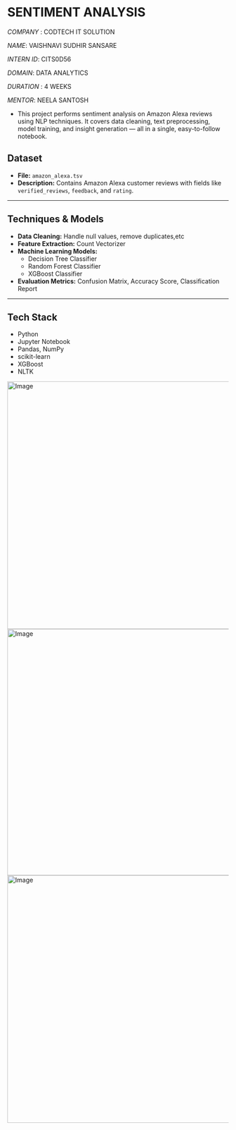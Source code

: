 # SENTIMENT ANALYSIS

*COMPANY* : CODTECH IT SOLUTION

*NAME*: VAISHNAVI SUDHIR SANSARE

*INTERN ID*: CITS0D56

*DOMAIN*: DATA ANALYTICS

*DURATION* : 4 WEEKS

*MENTOR*: NEELA SANTOSH

- This project performs sentiment analysis on Amazon Alexa reviews using NLP techniques. It covers data cleaning, text preprocessing, model training, and insight generation — all in a single, easy-to-follow notebook.

## Dataset
- **File:** `amazon_alexa.tsv`
- **Description:** Contains Amazon Alexa customer reviews with fields like `verified_reviews`, `feedback`, and `rating`.

---

## Techniques & Models
- **Data Cleaning:** Handle null values, remove duplicates,etc
- **Feature Extraction:** Count Vectorizer
- **Machine Learning Models:**
  - Decision Tree Classifier
  - Random Forest Classifier
  - XGBoost Classifier
- **Evaluation Metrics:** Confusion Matrix, Accuracy Score, Classification Report

---

## Tech Stack
- Python
- Jupyter Notebook
- Pandas, NumPy
- scikit-learn
- XGBoost
- NLTK

<img width="667" height="562" alt="Image" src="https://github.com/user-attachments/assets/7e4bf5c3-c215-4e9a-9516-f2f03d6d6959" />
<img width="665" height="559" alt="Image" src="https://github.com/user-attachments/assets/66988ade-8f3a-4c56-8ae1-f9ad66bc5937" />
<img width="664" height="562" alt="Image" src="https://github.com/user-attachments/assets/95ca0907-c8c0-40fb-82aa-1ae31abf86f4" />
